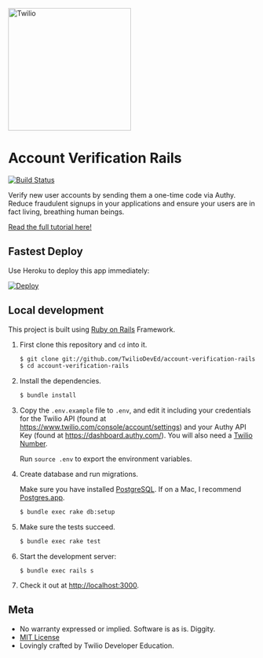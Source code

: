<a href="https://www.twilio.com">
  <img src="https://static0.twilio.com/marketing/bundles/marketing/img/logos/wordmark-red.svg" alt="Twilio" width="250" />
</a>

# Account Verification Rails

[![Build Status](https://travis-ci.org/TwilioDevEd/account-verification-rails.svg?branch=master)](https://travis-ci.org/TwilioDevEd/account-verification-rails)

Verify new user accounts by sending them a one-time code via Authy. Reduce
fraudulent signups in your applications and ensure your users are in fact
living, breathing human beings.

[Read the full tutorial here!](https://www.twilio.com/docs/tutorials/walkthrough/account-verification/ruby/rails)

## Fastest Deploy

Use Heroku to deploy this app immediately:

[![Deploy](https://www.herokucdn.com/deploy/button.svg)](https://heroku.com/deploy?template=https://github.com/TwilioDevEd/account-verification-rails)

## Local development

This project is built using [Ruby on Rails](http://rubyonrails.org/) Framework.

1. First clone this repository and `cd` into it.

   ```bash
   $ git clone git://github.com/TwilioDevEd/account-verification-rails.git
   $ cd account-verification-rails
   ```

1. Install the dependencies.

   ```bash
   $ bundle install
   ```

1. Copy the `.env.example` file to `.env`, and edit it including your credentials
   for the Twilio API (found at https://www.twilio.com/console/account/settings) and your Authy API Key (found at https://dashboard.authy.com/). You
   will also need a [Twilio Number](https://www.twilio.com/console/phone-numbers/incoming).

   Run `source .env` to export the environment variables.

1. Create database and run migrations.

   Make sure you have installed [PostgreSQL](http://www.postgresql.org/). If on
   a Mac, I recommend [Postgres.app](http://postgresapp.com).

   ```bash
   $ bundle exec rake db:setup
   ```

1. Make sure the tests succeed.

   ```bash
   $ bundle exec rake test
   ```

1. Start the development server:

   ```
   $ bundle exec rails s
   ```

1. Check it out at [http://localhost:3000](http://localhost:3000).

## Meta

* No warranty expressed or implied.  Software is as is. Diggity.
* [MIT License](http://www.opensource.org/licenses/mit-license.html)
* Lovingly crafted by Twilio Developer Education.
